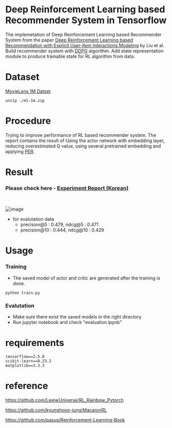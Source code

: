 # Deep Reinforcement Learning based Recommender System in Tensorflow
The implemetation of Deep Reinforcement Learning based Recommender System from the paper [Deep Reinforcement Learning based Recommendation with Explicit User-Item Interactions Modeling](https://arxiv.org/abs/1810.12027) by Liu et al. Build recommender system with [DDPG](https://arxiv.org/abs/1509.02971) algorithm. Add state representation module to produce trainable state for RL algorithm from data.

# Dataset
[MovieLens 1M Datset](https://grouplens.org/datasets/movielens/1m/)

```
unzip ./ml-1m.zip
```

# Procedure
Trying to improve performance of RL based recommender system. The report contains the result of Using the actor network with embedding layer, reducing overestimated Q value, using several pretrained embedding and applying [PER](https://arxiv.org/abs/1511.05952).



# Result

### Please check here - [Experiment Report (Korean)](https://www.notion.so/DRR-8e910fc598d242968bd371b27ac20e01)

<br>

![image](https://user-images.githubusercontent.com/30210944/109442330-40b37180-7a7b-11eb-8303-d45a8083dbc7.png)

- for evalutation data
    - precision@5 : 0.479, ndcg@5 : 0.471
    - precision@10 : 0.444, ndcg@10 : 0.429

# Usage
### Training
- The saved model of actor and critic are generated after the training is done.
```
python train.py
```
### Evalutation
- Make sure there exist the saved models in the right directory
- Run jupyter notebook and check "evaluation.ipynb"

# requirements
```
tensorflow==2.5.0
scikit-learn==0.23.2
matplotlib==3.3.3
```

# reference

https://github.com/LeejwUniverse/RL_Rainbow_Pytorch

https://github.com/kyunghoon-jung/MacaronRL

https://github.com/pasus/Reinforcement-Learning-Book